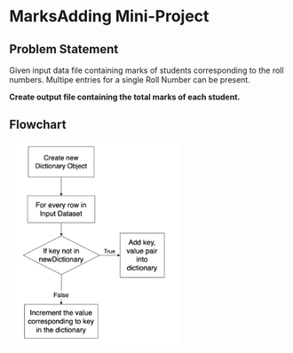 # MarksAdding Mini-Project

## **Problem Statement**
Given input data file containing marks of students corresponding to the roll numbers. Multipe entries for a single Roll Number can be present.

**Create output file containing the total marks of each student.**

## **Flowchart**

<img width="305" alt="Flowchart" src="https://github.com/purusachdeva/MarksAdding-MiniProject/blob/main/Flowchart.png">
